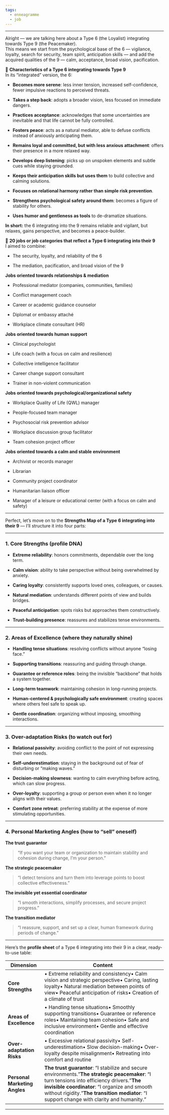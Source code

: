 ```yaml
---
tags:
  - enneagramme
  - job
---
```


---

Alright — we are talking here about a Type 6 (the Loyalist) integrating towards Type 9 (the Peacemaker).  
This means we start from the psychological base of the 6 — vigilance, loyalty, search for security, team spirit, anticipation skills — and add the acquired qualities of the 9 — calm, acceptance, broad vision, pacification.

📜 **Characteristics of a Type 6 integrating towards Type 9**  
In its “integrated” version, the 6:

- **Becomes more serene**: less inner tension, increased self-confidence, fewer impulsive reactions to perceived threats.
    
- **Takes a step back**: adopts a broader vision, less focused on immediate dangers.
    
- **Practices acceptance**: acknowledges that some uncertainties are inevitable and that life cannot be fully controlled.
    
- **Fosters peace**: acts as a natural mediator, able to defuse conflicts instead of anxiously anticipating them.
    
- **Remains loyal and committed, but with less anxious attachment**: offers their presence in a more relaxed way.
    
- **Develops deep listening**: picks up on unspoken elements and subtle cues while staying grounded.
    
- **Keeps their anticipation skills but uses them** to build collective and calming solutions.
    
- **Focuses on relational harmony rather than simple risk prevention**.
    
- **Strengthens psychological safety around them**: becomes a figure of stability for others.
    
- **Uses humor and gentleness as tools** to de-dramatize situations.
    

**In short:** the 6 integrating into the 9 remains reliable and vigilant, but relaxes, gains perspective, and becomes a peace-builder.

💼 **20 jobs or job categories that reflect a Type 6 integrating into their 9**  
I aimed to combine:

- The security, loyalty, and reliability of the 6
    
- The mediation, pacification, and broad vision of the 9
    

**Jobs oriented towards relationships & mediation**

- Professional mediator (companies, communities, families)
    
- Conflict management coach
    
- Career or academic guidance counselor
    
- Diplomat or embassy attaché
    
- Workplace climate consultant (HR)
    

**Jobs oriented towards human support**

- Clinical psychologist
    
- Life coach (with a focus on calm and resilience)
    
- Collective intelligence facilitator
    
- Career change support consultant
    
- Trainer in non-violent communication
    

**Jobs oriented towards psychological/organizational safety**

- Workplace Quality of Life (QWL) manager
    
- People-focused team manager
    
- Psychosocial risk prevention advisor
    
- Workplace discussion group facilitator
    
- Team cohesion project officer
    

**Jobs oriented towards a calm and stable environment**

- Archivist or records manager
    
- Librarian
    
- Community project coordinator
    
- Humanitarian liaison officer
    
- Manager of a leisure or educational center (with a focus on calm and safety)
    

---

Perfect, let’s move on to the **Strengths Map of a Type 6 integrating into their 9** — I’ll structure it into four parts:

---

### 1. **Core Strengths** (profile DNA)

- **Extreme reliability**: honors commitments, dependable over the long term.
    
- **Calm vision**: ability to take perspective without being overwhelmed by anxiety.
    
- **Caring loyalty**: consistently supports loved ones, colleagues, or causes.
    
- **Natural mediation**: understands different points of view and builds bridges.
    
- **Peaceful anticipation**: spots risks but approaches them constructively.
    
- **Trust-building presence**: reassures and stabilizes tense environments.
    

---

### 2. **Areas of Excellence** (where they naturally shine)

- **Handling tense situations**: resolving conflicts without anyone “losing face.”
    
- **Supporting transitions**: reassuring and guiding through change.
    
- **Guarantee or reference roles**: being the invisible “backbone” that holds a system together.
    
- **Long-term teamwork**: maintaining cohesion in long-running projects.
    
- **Human-centered & psychologically safe environment**: creating spaces where others feel safe to speak up.
    
- **Gentle coordination**: organizing without imposing, smoothing interactions.
    

---

### 3. **Over-adaptation Risks** (to watch out for)

- **Relational passivity**: avoiding conflict to the point of not expressing their own needs.
    
- **Self-underestimation**: staying in the background out of fear of disturbing or “making waves.”
    
- **Decision-making slowness**: wanting to calm everything before acting, which can slow progress.
    
- **Over-loyalty**: supporting a group or person even when it no longer aligns with their values.
    
- **Comfort zone retreat**: preferring stability at the expense of more stimulating opportunities.
    

---

### 4. **Personal Marketing Angles** (how to “sell” oneself)

**The trust guarantor**

> “If you want your team or organization to maintain stability and cohesion during change, I’m your person.”

**The strategic peacemaker**

> “I detect tensions and turn them into leverage points to boost collective effectiveness.”

**The invisible yet essential coordinator**

> “I smooth interactions, simplify processes, and secure project progress.”

**The transition mediator**

> “I reassure, support, and set up a clear, human framework during periods of change.”

---

Here’s the **profile sheet** of a Type 6 integrating into their 9 in a clear, ready-to-use table:

| Dimension                     | Content                                                                                                                                                                                                                                                                                   |
| ----------------------------- | ----------------------------------------------------------------------------------------------------------------------------------------------------------------------------------------------------------------------------------------------------------------------------------------- |
| **Core Strengths**            | • Extreme reliability and consistency• Calm vision and strategic perspective• Caring, lasting loyalty• Natural mediation between points of view• Peaceful anticipation of risks• Creation of a climate of trust                                                                           |
| **Areas of Excellence**       | • Handling tense situations• Smoothly supporting transitions• Guarantee or reference roles• Maintaining team cohesion• Safe and inclusive environment• Gentle and effective coordination                                                                                                  |
| **Over-adaptation Risks**     | • Excessive relational passivity• Self-underestimation• Slow decision-making• Over-loyalty despite misalignment• Retreating into comfort and routine                                                                                                                                      |
| **Personal Marketing Angles** | **The trust guarantor**: “I stabilize and secure environments.”**The strategic peacemaker**: “I turn tensions into efficiency drivers.”**The invisible coordinator**: “I organize and smooth without rigidity.”**The transition mediator**: “I support change with clarity and humanity.” |

---
